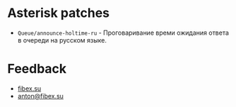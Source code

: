 Asterisk patches
================

* `Queue/announce-holtime-ru` - Проговаривание времи ожидания ответа в очереди на русском языке.

Feedback
========

* [fibex.su](https://fibex.su)
* anton@fibex.su